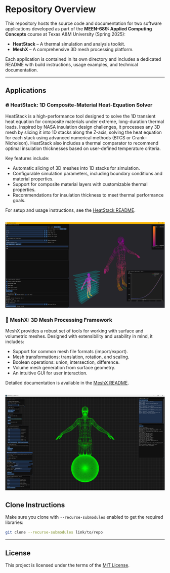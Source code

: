 # Repository Overview

This repository hosts the source code and documentation for two software applications developed as part of the **MEEN-689: Applied Computing Concepts** course at Texas A&M University (Spring 2025):

- **HeatStack** – A thermal simulation and analysis toolkit.
- **MeshX** – A comprehensive 3D mesh processing platform.

Each application is contained in its own directory and includes a dedicated README with build instructions, usage examples, and technical documentation.

---

## Applications

### 🔥 HeatStack: 1D Composite-Material Heat-Equation Solver

HeatStack is a high-performance tool designed to solve the 1D transient heat equation for composite materials under extreme, long-duration thermal loads. Inspired by NASA insulation design challenges, it processes any 3D mesh by slicing it into 1D stacks along the Z-axis, solving the heat equation for each stack using advanced numerical methods (BTCS or Crank–Nicholson). HeatStack also includes a thermal comparator to recommend optimal insulation thicknesses based on user-defined temperature criteria.

Key features include:

- Automatic slicing of 3D meshes into 1D stacks for simulation.
- Configurable simulation parameters, including boundary conditions and material properties.
- Support for composite material layers with customizable thermal properties.
- Recommendations for insulation thickness to meet thermal performance goals.


For setup and usage instructions, see the [HeatStack README](./HeatStack/README.md).

![HeatStack GUI Example](./MeshX/media/heatstack.png)
---

### 🧊 MeshX: 3D Mesh Processing Framework

MeshX provides a robust set of tools for working with surface and volumetric meshes. Designed with extensibility and usability in mind, it includes:

- Support for common mesh file formats (import/export).
- Mesh transformations: translation, rotation, and scaling.
- Boolean operations: union, intersection, difference.
- Volume mesh generation from surface geometry.
- An intuitive GUI for user interaction.

Detailed documentation is available in the [MeshX README](./MeshX/README.md).

![MeshX GUI Example](./MeshX/media/meshX.png)
---

## Clone Instructions

Make sure you clone with `--recurse-submodules` enabled to get the required libraries:

```sh
git clone --recurse-submodules link/to/repo
```

---

## License

This project is licensed under the terms of the [MIT License](./LICENSE).
